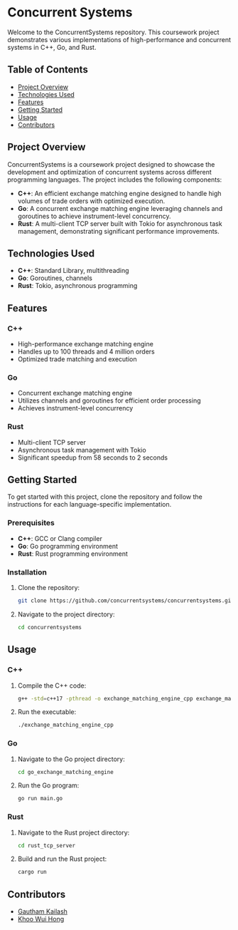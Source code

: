 # Concurrent Systems

Welcome to the ConcurrentSystems repository. This coursework project demonstrates various implementations of high-performance and concurrent systems in C++, Go, and Rust.

## Table of Contents

- [Project Overview](#project-overview)
- [Technologies Used](#technologies-used)
- [Features](#features)
- [Getting Started](#getting-started)
- [Usage](#usage)
- [Contributors](#contributors)

## Project Overview

ConcurrentSystems is a coursework project designed to showcase the development and optimization of concurrent systems across different programming languages. The project includes the following components:

- **C++**: An efficient exchange matching engine designed to handle high volumes of trade orders with optimized execution.
- **Go**: A concurrent exchange matching engine leveraging channels and goroutines to achieve instrument-level concurrency.
- **Rust**: A multi-client TCP server built with Tokio for asynchronous task management, demonstrating significant performance improvements.

## Technologies Used

- **C++**: Standard Library, multithreading
- **Go**: Goroutines, channels
- **Rust**: Tokio, asynchronous programming

## Features

### C++

- High-performance exchange matching engine
- Handles up to 100 threads and 4 million orders
- Optimized trade matching and execution

### Go

- Concurrent exchange matching engine
- Utilizes channels and goroutines for efficient order processing
- Achieves instrument-level concurrency

### Rust

- Multi-client TCP server
- Asynchronous task management with Tokio
- Significant speedup from 58 seconds to 2 seconds

## Getting Started

To get started with this project, clone the repository and follow the instructions for each language-specific implementation.

### Prerequisites

- **C++**: GCC or Clang compiler
- **Go**: Go programming environment
- **Rust**: Rust programming environment

### Installation

1. Clone the repository:
    ```sh
    git clone https://github.com/concurrentsystems/concurrentsystems.git
    ```
2. Navigate to the project directory:
    ```sh
    cd concurrentsystems
    ```

## Usage

### C++

1. Compile the C++ code:
    ```sh
    g++ -std=c++17 -pthread -o exchange_matching_engine_cpp exchange_matching_engine.cpp
    ```
2. Run the executable:
    ```sh
    ./exchange_matching_engine_cpp
    ```

### Go

1. Navigate to the Go project directory:
    ```sh
    cd go_exchange_matching_engine
    ```
2. Run the Go program:
    ```sh
    go run main.go
    ```

### Rust

1. Navigate to the Rust project directory:
    ```sh
    cd rust_tcp_server
    ```
2. Build and run the Rust project:
    ```sh
    cargo run
    ```

## Contributors

- [Gautham Kailash](https://github.com/kailashgautham)
- [Khoo Wui Hong](https://github.com/wui-hong)
